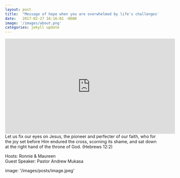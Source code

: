 ```yaml
---
layout: post
title:  "Message of hope when you are overwhelmed by life's challenges"
date:   2017-02-27 16:16:01 -0600
image: '/images/about.png'
categories: jekyll update
---
```

<iframe width="560" height="315" src="https://www.youtube.com/embed/nkaeVc1rCeo" frameborder="0" allowfullscreen></iframe>
Let us fix our eyes on Jesus, the pioneer and perfecter of our faith, who for the joy set before Him endured the cross, scorning its shame, and sat down at the right hand of the throne of God. (Hebrews 12:2)

Hosts: Ronnie & Maureen <br>
Guest Speaker: Pastor Andrew Mukasa

image: '/images/posts/image.jpeg'
